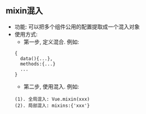 ## mixin混入
- 功能: 可以把多个组件公用的配置提取成一个混入对象
- 使用方式:
  - 第一步, 定义混合. 例如:
  ```
  {
    data(){...},
    methods:{...}
    ...
  }
  ```
  - 第二步, 使用混入. 例如: 
  ```
  (1). 全局混入: Vue.mixin(xxx)
  (2). 局部混入: mixins:{'xxx'}
  ```
